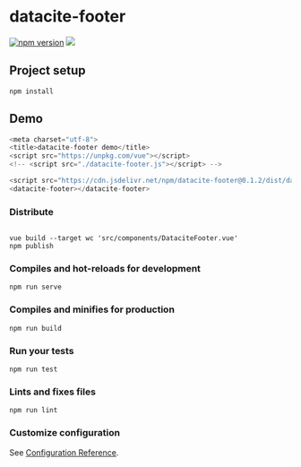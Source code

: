 # datacite-footer

[![npm version](https://badge.fury.io/js/datacite-footer.svg)](https://badge.fury.io/js/datacite-footer)
[![](https://data.jsdelivr.com/v1/package/npm/datacite-footer/badge)](https://www.jsdelivr.com/package/npm/datacite-footer)

## Project setup
```
npm install
```

## Demo

```js
<meta charset="utf-8">
<title>datacite-footer demo</title>
<script src="https://unpkg.com/vue"></script>
<!-- <script src="./datacite-footer.js"></script> -->

<script src="https://cdn.jsdelivr.net/npm/datacite-footer@0.1.2/dist/datacite-footer.min.js"></script>
<datacite-footer></datacite-footer>

```


### Distribute


```shell

vue build --target wc 'src/components/DataciteFooter.vue'
npm publish

```

### Compiles and hot-reloads for development
```
npm run serve
```

### Compiles and minifies for production
```
npm run build
```

### Run your tests
```
npm run test
```

### Lints and fixes files
```
npm run lint
```

### Customize configuration
See [Configuration Reference](https://cli.vuejs.org/config/).
